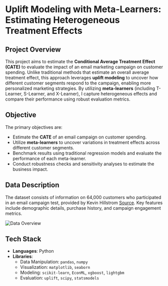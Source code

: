 # Uplift Modeling with Meta-Learners: Estimating Heterogeneous Treatment Effects

## Project Overview

This project aims to estimate the **Conditional Average Treatment Effect (CATE)** to evaluate the impact of an email marketing campaign on customer spending. Unlike traditional methods that estimate an overall average treatment effect, this approach leverages **uplift modeling** to uncover how different customer segments respond to the campaign, enabling more personalized marketing strategies. By utilizing **meta-learners** (including T-Learner, S-Learner, and X-Learner), I capture heterogeneous effects and compare their performance using robust evaluation metrics.

## Objective

The primary objectives are:
- Estimate the **CATE** of an email campaign on customer spending.
- Utilize **meta-learners** to uncover variations in treatment effects across different customer segments.
- Benchmark results using traditional regression models and evaluate the performance of each meta-learner.
- Conduct robustness checks and sensitivity analyses to estimate the business impact. 

## Data Description

The dataset consists of information on 64,000 customers who participated in an email campaign test, provided by Kevin Hillstrom [Source](https://blog.minethatdata.com/). Key features include demographic details, purchase history, and campaign engagement metrics.

![Data Overview](https://github.com/user-attachments/assets/92e3f8b2-ff03-43e7-8f9c-7d6e00f61568)


## Tech Stack
- **Languages**: Python
- **Libraries**:
  - Data Manipulation: `pandas`, `numpy`
  - Visualization: `matplotlib`, `seaborn`
  - Modeling: `scikit-learn`, `EconML`, `xgboost`, `lightgbm`
  - Evaluation: `uplift`, `scipy`, `statsmodels`
